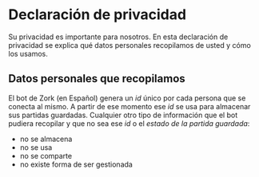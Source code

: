 # Declaración de privacidad

Su privacidad es importante para nosotros. En esta declaración de privacidad se explica qué datos personales recopilamos de usted y cómo los usamos.

## Datos personales que recopilamos

El bot de Zork (en Español) genera un *id* único por cada persona que se conecta al mismo. A partir de ese momento ese *id* se usa para almacenar sus partidas guardadas. Cualquier otro tipo de información que el bot pudiera recopilar y que no sea ese *id* o el *estado de la partida guardada*:
- no se almacena 
- no se usa
- no se comparte
- no existe forma de ser gestionada

